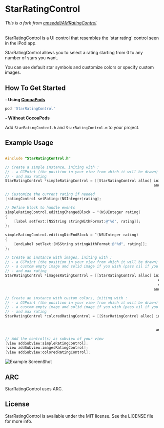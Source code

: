 # StarRatingControl

###### This is a fork from [amseddi/AMRatingControl](https://github.com/amseddi/AMRatingControl).

StarRatingControl is a UI control that resembles the 'star rating' control seen in the iPod app.

StarRatingControl allows you to select a rating starting from 0 to any number of stars you want.

You can use default star symbols and customize colors or specify custom images.


## How To Get Started

**- Using [CocoaPods](http://cocoapods.org/)**

``` ruby
pod 'StarRatingControl'
```

**- Without CocoaPods**

Add `StarRatingControl.h` and `StarRatingControl.m` to your project.


## Example Usage


``` objective-c

#include "StarRatingControl.h"

// Create a simple instance, initing with :
// - a CGPoint (the position in your view from which it will be drawn)
// - and max rating
StarRatingControl *simpleRatingControl = [[StarRatingControl alloc] initWithLocation:(CGPoint)location
                                                         			andMaxRating:(NSInteger)maxRating];

// Customize the current rating if needed
[ratingControl setRating:(NSInteger)rating];

// Define block to handle events
simpleRatingControl.editingChangedBlock = ^(NSUInteger rating)
{
    [label setText:[NSString stringWithFormat:@"%d", rating]];
};
    
simpleRatingControl.editingDidEndBlock = ^(NSUInteger rating)
{
    [endLabel setText:[NSString stringWithFormat:@"%d", rating]];
};

// Create an instance with images, initing with :
// - a CGPoint (the position in your view from which it will be drawn)
// - a custom empty image and solid image if you wish (pass nil if you want to use the default).
// - and max rating
StarRatingControl *imagesRatingControl = [[StarRatingControl alloc] initWithLocation:(CGPoint)location
                                          			                  emptyImage:(UIImage *)emptyImageOrNil
                                                     			      solidImage:(UIImage *)solidImageOrNil
	                                                                andMaxRating:(NSInteger)maxRating];

// Create an instance with custom colors, initing with :
// - a CGPoint (the position in your view from which it will be drawn)
// - a custom empty image and solid image if you wish (pass nil if you want to use the default).
// - and max rating
StarRatingControl *coloredRatingControl = [[StarRatingControl alloc] initWithLocation:(CGPoint)location
                                                                       emptyColor:(UIColor *)emptyColorOrNi
                                                                       solidColor:(UIColor *)solidColorOrNi
                                                                     andMaxRating:(NSInteger)maxRating];  

// Add the control(s) as subview of your view
[view addSubview:simpleRatingControl];
[view addSubview:imagesRatingControl];
[view addSubview:coloredRatingControl];
```

<img src="https://raw.github.com/amseddi/StarRatingControl/master/screenshot.png" alt="Example ScreenShot" title="Example ScreenShot" style="display:block; margin: 0 auto;">

## ARC

StarRatingControl uses ARC.

## License

StarRatingControl is available under the MIT license. See the LICENSE file for more info.

